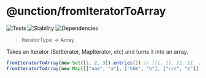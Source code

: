 # @unction/fromIteratorToArray

![Tests][BADGE_TRAVIS]
![Stability][BADGE_STABILITY]
![Dependencies][BADGE_DEPENDENCY]

> IteratorType -> Array<mixed>

Takes an Iterator (SetIterator, MapIterator, etc) and turns it into an array.

``` javascript
fromIteratorToArray(new Set([1, 2, 3]).entries()) // [[1, 1], [2, 2], [3, 3]]
fromIteratorToArray(new Map([["aaa", "a"], ["bbb", "b"], ["ccc", "c"]]).entries()) // [["aaa", "a"], ["bbb", "b"], ["ccc", "c"]]
```

[BADGE_TRAVIS]: https://img.shields.io/travis/unctionjs/fromIteratorToArray.svg?maxAge=2592000&style=flat-square
[BADGE_STABILITY]: https://img.shields.io/badge/stability-strong-green.svg?maxAge=2592000&style=flat-square
[BADGE_DEPENDENCY]: https://img.shields.io/david/unctionjs/fromIteratorToArray.svg?maxAge=2592000&style=flat-square

